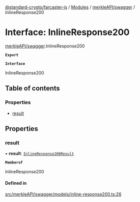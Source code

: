 [@standard-crypto/farcaster-js](../README.md) / [Modules](../modules.md) / [merkleAPI/swagger](../modules/merkleAPI_swagger.md) / InlineResponse200

# Interface: InlineResponse200

[merkleAPI/swagger](../modules/merkleAPI_swagger.md).InlineResponse200

**`Export`**

**`Interface`**

InlineResponse200

## Table of contents

### Properties

- [result](merkleAPI_swagger.InlineResponse200.md#result)

## Properties

### result

• **result**: [`InlineResponse200Result`](merkleAPI_swagger.InlineResponse200Result.md)

**`Memberof`**

InlineResponse200

#### Defined in

[src/merkleAPI/swagger/models/inline-response200.ts:26](https://github.com/standard-crypto/farcaster-js/blob/main/src/merkleAPI/swagger/models/inline-response200.ts#L26)
